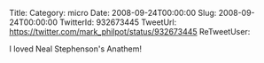 Title: 
Category: micro
Date: 2008-09-24T00:00:00
Slug: 2008-09-24T00:00:00
TwitterId: 932673445
TweetUrl: https://twitter.com/mark_philpot/status/932673445
ReTweetUser: 

I loved Neal Stephenson's Anathem!